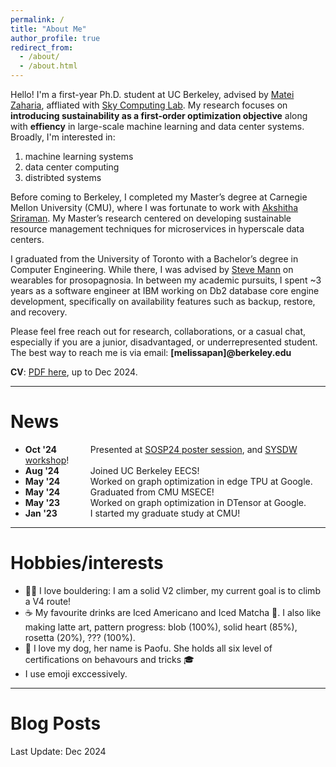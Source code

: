 ```yaml
---
permalink: /
title: "About Me"
author_profile: true
redirect_from: 
  - /about/
  - /about.html
---
```


Hello! I'm a first-year Ph.D. student at UC Berkeley, advised by [Matei Zaharia](https://people.eecs.berkeley.edu/~matei/), affliated with [Sky Computing Lab](https://sky.cs.berkeley.edu/). My research focuses on **introducing sustainability as a first-order optimization objective** along with **effiency** in large-scale machine learning and data center systems. Broadly, I'm interested in:
1. machine learning systems
2. data center computing
3. distribted systems

Before coming to Berkeley, I completed my Master’s degree at Carnegie Mellon University (CMU), where I was fortunate to work with [Akshitha Sriraman](https://users.ece.cmu.edu/~asrirama/). My Master’s research centered on developing sustainable resource management techniques for microservices in hyperscale data centers. 

I graduated from the University of Toronto with a Bachelor’s degree in Computer Engineering. While there, I was advised by [Steve Mann](https://www.ece.utoronto.ca/people/mann-s/) on wearables for prosopagnosia. In between my academic pursuits, I spent ~3 years as a software engineer at IBM working on Db2 database core engine development, specifically on availability features such as backup, restore, and recovery.

Please feel free reach out for research, collaborations, or a casual chat, especially if you are a junior, disadvantaged, or underrepresented student. The best way to reach me is via email:
**[melissapan]@berkeley.edu**


**CV**: [PDF here](../files/cv_2024.pdf), up to Dec 2024.

---

News
======
- **<span style="display:inline-block;width:100px;">Oct '24</span>** Presented at [SOSP24 poster session](https://sigops.org/s/conferences/sosp/2024/cfpo.html), and [SYSDW workshop](https://sysdw24.github.io/)!
- **<span style="display:inline-block;width:100px;">Aug '24</span>** Joined UC Berkeley EECS!
- **<span style="display:inline-block;width:100px;">May '24</span>** Worked on graph optimization in edge TPU at Google.
- **<span style="display:inline-block;width:100px;">May '24</span>** Graduated from CMU MSECE!
- **<span style="display:inline-block;width:100px;">May '23</span>** Worked on graph optimization in DTensor at Google.
- **<span style="display:inline-block;width:100px;">Jan '23</span>** I started my graduate study at CMU!


---

Hobbies/interests
======
* 🧗‍♀️ I love bouldering: I am a solid V2 climber, my current goal is to climb a V4 route!
* ☕️ My favourite drinks are Iced Americano and Iced Matcha 🍵. I also like making latte art, pattern progress: blob (100%), solid heart (85%), rosetta (20%), ??? (100%).
* 🐶 I love my dog, her name is Paofu. She holds all six level of certifications on behavours and tricks 🎓
* I use emoji exccessively.

---

Blog Posts
======



Last Update: Dec 2024